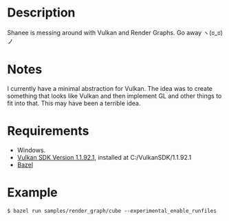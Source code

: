 # Description
Shanee is messing around with Vulkan and Render Graphs. Go away ヽ(ಠ_ಠ)ノ

# Notes
I currently have a minimal abstraction for Vulkan. The idea was to create something that looks like Vulkan and then implement GL and other things to fit into that. This may have been a terrible idea.

# Requirements
- Windows.
- [Vulkan SDK Version 1.1.92.1](https://vulkan.lunarg.com/sdk/home#sdk/downloadConfirm/1.1.92.1/windows/VulkanSDK-1.1.92.1-Installer.exe), installed at C:/VulkanSDK/1.1.92.1
- [Bazel](https://bazel.build/)

# Example
```
$ bazel run samples/render_graph/cube --experimental_enable_runfiles
```